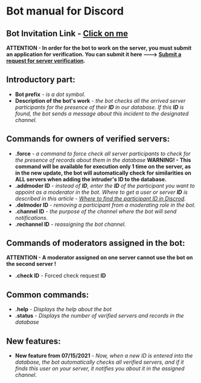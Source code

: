 # Bot manual for Discord

## Bot Invitation Link - [Click on me](https://discord.com/api/oauth2/authorize?client_id=583233909211267072&permissions=2148392129&scope=bot)

**ATTENTION - In order for the bot to work on the server, you must submit an application for verification. You can submit it here ---> [Submit a request for server verification](https://docs.google.com/forms/d/1YBB72PuJw3GGwKzqIlxuBeXeFMajOL0vVb84iLrTog8).**

## Introductory part:

- **Bot prefix** - *is a dot symbol.*
- **Description of the bot's work** - *the bot checks all the arrived server participants for the presence of their **ID** in our database. If this **ID** is found, the bot sends a message about this incident to the designated channel.*

## Commands for owners of verified servers:

- **.force** - *a command to force check all server participants to check for the presence of records about them in the database* **WARNING! - This command will be available for execution only 1 time on the server, as in the new update, the bot will automatically check for similarities on ALL servers when adding the intruder's ID to the database.**
- **.addmoder ID** - *instead of **ID**, enter the **ID** of the participant you want to appoint as a moderator in the bot. Where to get a user or server **ID** is described in this article - [Where to find the participant ID in Discrod](https://support.discord.com/hc/en-us/articles/206346498-Where-can-I-find-my-User-Server-Message-ID-).*
- **.delmoder ID** - *removing a participant from a moderating role in the bot.* 
- **.channel ID** - *the purpose of the channel where the bot will send notifications.*
- **.rechannel ID** - *reassigning the bot channel.*

## Commands of moderators assigned in the bot:

**ATTENTION - A moderator assigned on one server cannot use the bot on the second server !**

- **.check ID** - Forced check request **ID**

## Common commands:

- **.help** - *Displays the help about the bot*
- **.status** - *Displays the number of verified servers and records in the database*

## New features:

- **New feature from 07/15/2021** - *Now, when a new ID is entered into the database, the bot automatically checks all verified servers, and if it finds this user on your server, it notifies you about it in the assigned channel.*
